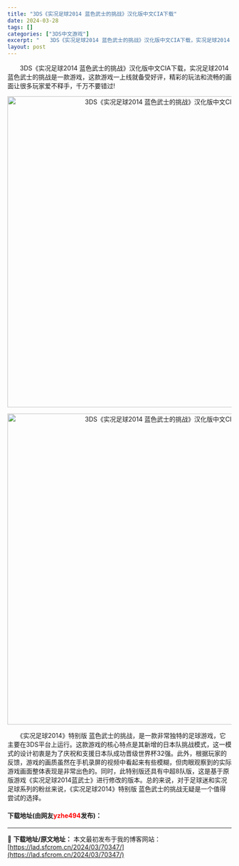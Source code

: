 ```yaml
---
title: "3DS《实况足球2014 蓝色武士的挑战》汉化版中文CIA下载"
date: 2024-03-28
tags: []
categories: ["3DS中文游戏"]
excerpt: "　　3DS《实况足球2014 蓝色武士的挑战》汉化版中文CIA下载，实况足球2014 蓝色武士的挑战是一款游戏，这款游戏一上线就备受好评，精彩的玩法和流畅的画面让很多玩家爱不释手，千万不要错过! 　　《实况足球2014》特别版 蓝色武士的挑战，是一款非常独特的足球游戏，它主要在3DS平台上运行。这款&hellip;"
layout: post
---
```


 <p>　　3DS《实况足球2014 蓝色武士的挑战》汉化版中文CIA下载，实况足球2014 蓝色武士的挑战是一款游戏，这款游戏一上线就备受好评，精彩的玩法和流畅的画面让很多玩家爱不释手，千万不要错过!</p> <p align="center"><img align="" border="0" src="https://lad.sfcrom.cn/wp-content/uploads/2024/03/20240328_66054c877d12a.webp" width="700" alt="3DS《实况足球2014 蓝色武士的挑战》汉化版中文CIA下载" /></p> <p align="center"><img align="" border="0" src="https://lad.sfcrom.cn/wp-content/uploads/2024/03/20240328_66054c87d8321.webp" width="700" alt="3DS《实况足球2014 蓝色武士的挑战》汉化版中文CIA下载" /></p> <p>　　《实况足球2014》特别版 蓝色武士的挑战，是一款非常独特的足球游戏，它主要在3DS平台上运行。这款游戏的核心特点是其新增的日本队挑战模式，这一模式的设计初衷是为了庆祝和支援日本队成功晋级世界杯32强。此外，根据玩家的反馈，游戏的画质虽然在手机录屏的视频中看起来有些模糊，但肉眼观察到的实际游戏画面整体表现是非常出色的。同时，此特别版还具有中超8队版，这是基于原版游戏《实况足球2014蓝武士》进行修改的版本。总的来说，对于足球迷和实况足球系列的粉丝来说，《实况足球2014》特别版 蓝色武士的挑战无疑是一个值得尝试的选择。</p> <p><h4>下载地址(由网友<font color="red">yzhe494</font>发布)：</h4></p> 

---
📖 **下载地址/原文地址：** 本文最初发布于我的博客网站：[https://lad.sfcrom.cn/2024/03/70347/](https://lad.sfcrom.cn/2024/03/70347/)

